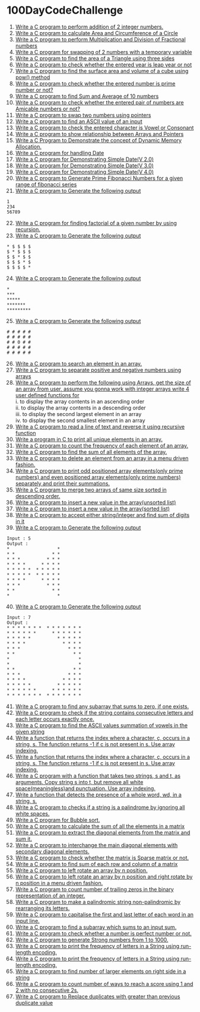 # 100DayCodeChallenge
1. [Write a C program to perform addition of 2 integer numbers.](https://github.com/ShankarDhandapani/100DayCodeChallenge/blob/master/Day001.c)
2. [Write a C program to calculate Area and Circumference of a Circle](https://github.com/ShankarDhandapani/100DayCodeChallenge/blob/master/Day002.c)
3. [Write a C program to perform Multiplication and Division of Fractional numbers](https://github.com/ShankarDhandapani/100DayCodeChallenge/blob/master/Day003.c)
4. [Write a C program for swapping of 2 numbers with a temporary variable](https://github.com/ShankarDhandapani/100DayCodeChallenge/blob/master/Day004.c)
5. [Write a C program to find the area of a Triangle using three sides](https://github.com/ShankarDhandapani/100DayCodeChallenge/blob/master/Day005.c)
6. [Write a C program to check whether the entered year is leap year or not](https://github.com/ShankarDhandapani/100DayCodeChallenge/blob/master/Day006.c)
7. [Write a C program to find the surface area and volume of a cube using pow() method](https://github.com/ShankarDhandapani/100DayCodeChallenge/blob/master/Day007.c)
8. [Write a C program to check whether the entered number is prime number or not?](https://github.com/ShankarDhandapani/100DayCodeChallenge/blob/master/Day008.c)
9. [Write a C program to find Sum and Average of 10 numbers](https://github.com/ShankarDhandapani/100DayCodeChallenge/blob/master/Day009.c)
10. [Write a C program to check whether the entered pair of numbers are Amicable numbers or not?](https://github.com/ShankarDhandapani/100DayCodeChallenge/blob/master/Day010.c) 
11. [Write a C program to swap two numbers using pointers](https://github.com/ShankarDhandapani/100DayCodeChallenge/blob/master/Day011.c)
12. [Write a C program to find an ASCII value of an input](https://github.com/ShankarDhandapani/100DayCodeChallenge/blob/master/Day012.c)
13. [Write a C program to check the entered character is Vowel or Consonant](https://github.com/ShankarDhandapani/100DayCodeChallenge/blob/master/Day013.c)
14. [Write a C program to show relationship between Arrays and Pointers](https://github.com/ShankarDhandapani/100DayCodeChallenge/blob/master/Day014.c)
15. [Write a C Program to Demonstrate the concept of Dynamic Memory Allocation.](https://github.com/ShankarDhandapani/100DayCodeChallenge/blob/master/Day015.c)
16. [Write a C program for handling Date](https://github.com/ShankarDhandapani/100DayCodeChallenge/blob/master/Day016.c)
17. [Write a C program for Demonstrating Simple Date(V 2.0)](https://github.com/ShankarDhandapani/100DayCodeChallenge/blob/master/Day017.c)
18. [Write a C program for Demonstrating Simple Date(V 3.0)](https://github.com/ShankarDhandapani/100DayCodeChallenge/blob/master/Day018.c)
19. [Write a C program for Demonstrating Simple Date(V 4.0)](https://github.com/ShankarDhandapani/100DayCodeChallenge/blob/master/Day019.c)
20. [Write a C program to Generate Prime Fibonacci Numbers for a given range of fibonacci series](https://github.com/ShankarDhandapani/100DayCodeChallenge/blob/master/Day020.c)
21. [Write a C program to Generate the following output](https://github.com/ShankarDhandapani/100DayCodeChallenge/blob/master/Day021.c)
```
1 
234 
56789 
```
22. [Write a C program for finding factorial of a given number by using recursion.](https://github.com/ShankarDhandapani/100DayCodeChallenge/blob/master/Day022.c)
23. [Write a C program to Generate the following output](https://github.com/ShankarDhandapani/100DayCodeChallenge/blob/master/Day023.c)
```
* $ $ $ $ 
$ * $ $ $ 
$ $ * $ $ 
$ $ $ * $ 
$ $ $ $ * 
```
24. [Write a C program to Generate the following output](https://github.com/ShankarDhandapani/100DayCodeChallenge/blob/master/Day024.c)
```
* 
*** 
***** 
******* 
********* 
```
25. [Write a C program to Generate the following output](https://github.com/ShankarDhandapani/100DayCodeChallenge/blob/master/Day025.c)
```
# # # # #
# # # # #
# # 0 # #
# # # # #
# # # # #
```
26. [Write a C program to search an element in an array.](https://github.com/ShankarDhandapani/100DayCodeChallenge/blob/master/Day026.c)
27. [Write a C program to separate positive and negative numbers using arrays](https://github.com/ShankarDhandapani/100DayCodeChallenge/blob/master/Day027.c)
28. [Write a C program to perform the following using Arrays,
get the size of an array from user, assume you gonna work with integer arrays
write 4 user defined functions for](https://github.com/ShankarDhandapani/100DayCodeChallenge/blob/master/Day028.c)<br/>
i. to display the array contents in an ascending order<br/>
ii. to display the array contents in a descending order<br/>
iii. to display the second largest element in an array<br/>
iv. to display the second smallest element in an array<br/>
29. [Write a C program to read a line of text and reverse it using recursive function ](https://github.com/ShankarDhandapani/100DayCodeChallenge/blob/master/Day029.c)
30. [Write a program in C to print all unique elements in an array.
](https://github.com/ShankarDhandapani/100DayCodeChallenge/blob/master/Day030.c)
31. [Write a C program to count the frequency of each element of an array.](https://github.com/ShankarDhandapani/100DayCodeChallenge/blob/master/Day031.c)
32. [Write a C program to find the sum of all elements of the array.](https://github.com/ShankarDhandapani/100DayCodeChallenge/blob/master/Day032.c)
33. [Write a C program to delete an element from an array in a menu driven fashion.](https://github.com/ShankarDhandapani/100DayCodeChallenge/blob/master/Day033.c)
34. [Write a C program to print odd positioned array elements(only prime numbers) and even positioned array elements(only prime numbers) separately and print their summations.
](https://github.com/ShankarDhandapani/100DayCodeChallenge/blob/master/Day034.c)
35. [Write a C program to merge two arrays of same size sorted in descending order.](https://github.com/ShankarDhandapani/100DayCodeChallenge/blob/master/Day035.c)
36. [Write a C program to insert a new value in the array(unsorted list)](https://github.com/ShankarDhandapani/100DayCodeChallenge/blob/master/Day036.c)
37. [Write a C program to insert a new value in the array(sorted list)](https://github.com/ShankarDhandapani/100DayCodeChallenge/blob/master/Day037.c)
38. [Write a C program to accept either string/integer and find sum of digits in it](https://github.com/ShankarDhandapani/100DayCodeChallenge/blob/master/Day038.c)
39. [Write a C program to Generate the following output](https://github.com/ShankarDhandapani/100DayCodeChallenge/blob/master/Day039.c)
```
Input : 5
Output :
*                  *
* *              * *
* * *          * * *
* * * *      * * * *
* * * * *  * * * * *
* * * * *  * * * * *
* * * *      * * * *
* * *          * * *
* *              * *
*                  *
```
40. [Write a C program to Generate the following output](https://github.com/ShankarDhandapani/100DayCodeChallenge/blob/master/Day040.c)
```
Input : 7
Output :
* * * * * * *  * * * * * * *
* * * * * *      * * * * * *
* * * * *          * * * * *
* * * *              * * * *
* * *                  * * *
* *                      * *
*                          *
*                          *
* *                      * *
* * *                  * * *
* * * *              * * * *
* * * * *          * * * * *
* * * * * *      * * * * * *
* * * * * * *  * * * * * * *
```
41. [Write a C program to find any subarray that sums to zero, if one exists.](https://github.com/ShankarDhandapani/100DayCodeChallenge/blob/master/Day041.c)
42. [Write a C program to check if the string contains consecutive letters and each letter occurs exactly once. 
](https://github.com/ShankarDhandapani/100DayCodeChallenge/blob/master/Day042.c)
43. [Write a C program to find the ASCII values summation of vowels in the given string](https://github.com/ShankarDhandapani/100DayCodeChallenge/blob/master/Day043.c)
44. [Write a function that returns the index where a character, c, occurs in a string, s. The function returns -1 if c is not present in s. Use array indexing.](https://github.com/ShankarDhandapani/100DayCodeChallenge/blob/master/Day044.c)
45. [Write a function that returns the index where a character, c, occurs in a string, s. The function returns -1 if c is not present in s. Use array indexing.](https://github.com/ShankarDhandapani/100DayCodeChallenge/blob/master/Day045.c)
46. [Write a C program with a function that takes two strings, s and t, as arguments. Copy string s into t, but remove all white space(meaningless)and punctuation. Use array indexing.](https://github.com/ShankarDhandapani/100DayCodeChallenge/blob/master/Day046.c)
47. [Write a function that detects the presence of a whole word, wd, in a string, s.](https://github.com/ShankarDhandapani/100DayCodeChallenge/blob/master/Day047.c)
48. [Write a C program to checks if a string is a palindrome by ignoring all white spaces.](https://github.com/ShankarDhandapani/100DayCodeChallenge/blob/master/Day048.c)
49. [Write a C program for Bubble sort.](https://github.com/ShankarDhandapani/100DayCodeChallenge/blob/master/Day049.c)
50. [Write a C program to calculate the sum of all the elements in a matrix](https://github.com/ShankarDhandapani/100DayCodeChallenge/blob/master/Day050.c)
51. [Write a C program to extract the diagonal elements from the matrix and sum it.](https://github.com/ShankarDhandapani/100DayCodeChallenge/blob/master/Day051.c)
52. [Write a C program to interchange the main diagonal elements with secondary diagonal elements.](https://github.com/ShankarDhandapani/100DayCodeChallenge/blob/master/Day052.c)
53. [Write a C program to check whether the matrix is Sparse matrix or not. ](https://github.com/ShankarDhandapani/100DayCodeChallenge/blob/master/Day053.c)
54. [Write a C program to find sum of each row and column of a matrix](https://github.com/ShankarDhandapani/100DayCodeChallenge/blob/master/Day054.c)
55. [Write a C program to left rotate an array by n position.](https://github.com/ShankarDhandapani/100DayCodeChallenge/blob/master/Day055.c)
56. [Write a C program to left rotate an array by n position and right rotate by n position in a menu driven fashion.](https://github.com/ShankarDhandapani/100DayCodeChallenge/blob/master/Day056.c)
57. [Write a C program to count number of trailing zeros in the binary representation of an integer.](https://github.com/ShankarDhandapani/100DayCodeChallenge/blob/master/Day057.c)
58. [Write a C program to make a palindromic string non-palindromic by rearranging its letters.](https://github.com/ShankarDhandapani/100DayCodeChallenge/blob/master/Day058.c)
59. [Write a C program to capitalise the first and last letter of each word in an input line.](https://github.com/ShankarDhandapani/100DayCodeChallenge/blob/master/Day059.c)
60. [Write a C program to find a subarray which sums to an input sum.](https://github.com/ShankarDhandapani/100DayCodeChallenge/blob/master/Day060.c)
61. [Write a C program to check whether a number is perfect number or not.](https://github.com/ShankarDhandapani/100DayCodeChallenge/blob/master/Day061.c)
62. [Write a C program to generate Strong numbers from 1 to 1000.](https://github.com/ShankarDhandapani/100DayCodeChallenge/blob/master/Day062.c)
63. [Write a C program to print the frequency of letters in a String using run-length encoding.](https://github.com/ShankarDhandapani/100DayCodeChallenge/blob/master/Day063.c)
64. [Write a C program to print the frequency of letters in a String using run-length encoding.](https://github.com/ShankarDhandapani/100DayCodeChallenge/blob/master/Day064.c)
65. [Write a C program to find number of larger elements on right side in a string](https://github.com/ShankarDhandapani/100DayCodeChallenge/blob/master/Day065.c)
66. [Write a C program to count number of ways to reach a score using 1 and 2 with no consecutive 2s.](https://github.com/ShankarDhandapani/100DayCodeChallenge/blob/master/Day066.c)
67. [Write a C program to Replace duplicates with greater than previous duplicate value](https://github.com/ShankarDhandapani/100DayCodeChallenge/blob/master/Day067.c)

